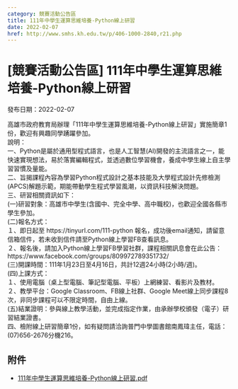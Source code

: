 ```yaml
---
category: 競賽活動公告區
title: 111年中學生運算思維培養-Python線上研習
date: 2022-02-07
href: http://www.smhs.kh.edu.tw/p/406-1000-2840,r21.php
---
```


# [競賽活動公告區] 111年中學生運算思維培養-Python線上研習

發布日期：2022-02-07

<div><div></div><div>高雄市政府教育局辦理「111年中學生運算思維培養-Python線上研習」實施簡章1份，歡迎有興趣同學踴躍參加。<br> 說明：<br> 一、Python是屬於通用型程式語言，也是人工智慧(AI)開發的主流語言之一，能快速實現想法，易於落實編輯程式，並透過數位學習機會，養成中學生線上自主學習習慣及量能。<br> 二、旨揭課程內容為學習Python程式設計之基本技能及大學程式設計先修檢測(APCS)解題示範，期能帶動學生程式學習風潮，以資訊科技解決問題。<br> 三、研習相關資訊如下：<br> (一)研習對象：高雄市中學生(含國中、完全中學、高中職校)，也歡迎全國各縣市學生參加。<br> (二)報名方式：<br> １、即日起至 https://tinyurl.com/111-python 報名，成功後email通知，請留意信箱信件，若未收到信件請至Python線上學習FB查看訊息。<br> ２、報名後，請加入Python線上學習FB學習社群，課程相關訊息會在此公告：https://www.facebook.com/groups/809972789351732/<br> (三)開課時間：111年1月23日至4月16日，共計12週24小時(2小時/週)。<br> (四)上課方式：<br> １、使用電腦（桌上型電腦、筆記型電腦、平板）上網練習、看影片及教材。<br> ２、教學平台：Google Classroom、FB線上社群、Google Meet線上同步課程8次，非同步課程可以不限定時間，自由上線。<br> (五)結業證明：參與線上教學活動，並完成指定作業，由承辦學校頒發（電子）研習結業證書。<br> 四、檢附線上研習簡章1份，如有疑問請洽詢普門中學圖書館南鳳瑋主任，電話：(07)656-2676分機216。</div></div>

## 附件

- [111年中學生運算思維培養-Python線上研習.pdf](https://www.smhs.kh.edu.tw/var/file/0/1000/attach/27/pta_2534_4706797_98081.pdf)

